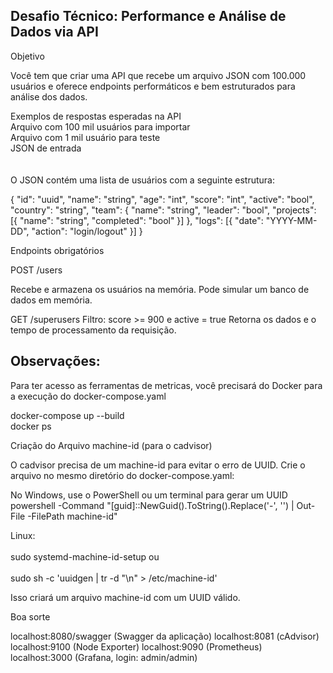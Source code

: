 <h2>Desafio Técnico: Performance e Análise de Dados via API</h2>

Objetivo<br>

Você tem que criar uma API que recebe um arquivo JSON com 100.000 usuários e oferece endpoints performáticos e bem estruturados para análise dos dados.<br>

Exemplos de respostas esperadas na API<br>
Arquivo com 100 mil usuários para importar<br>
Arquivo com 1 mil usuário para teste<br>
JSON de entrada<br>
<br><br>
O JSON contém uma lista de usuários com a seguinte estrutura:<br>

{
  "id": "uuid",
  "name": "string",
  "age": "int",
  "score": "int",
  "active": "bool",
  "country": "string",
  "team": {
    "name": "string",
    "leader": "bool",
    "projects": [{ "name": "string", "completed": "bool" }]
  },
  "logs": [{ "date": "YYYY-MM-DD", "action": "login/logout" }]
}

Endpoints obrigatórios

POST /users

Recebe e armazena os usuários na memória. Pode simular um banco de dados em memória.

GET /superusers
Filtro: score >= 900 e active = true
Retorna os dados e o tempo de processamento da requisição.

<h2>Observações:</h2> 

Para ter acesso as ferramentas de metricas, você precisará do Docker para a execução do docker-compose.yaml

docker-compose up --build<br>
docker ps

Criação do Arquivo machine-id (para o cadvisor)<br>

O cadvisor precisa de um machine-id para evitar o erro de UUID. Crie o arquivo no mesmo diretório do docker-compose.yaml:<br>

No Windows, use o PowerShell ou um terminal para gerar um UUID<br>
powershell -Command "[guid]::NewGuid().ToString().Replace('-', '') | Out-File -FilePath machine-id"<br>

Linux:<br>
<br>sudo systemd-machine-id-setup   ou  
<br>sudo sh -c 'uuidgen | tr -d "\n" > /etc/machine-id'<br>

Isso criará um arquivo machine-id com um UUID válido.

Boa sorte

localhost:8080/swagger (Swagger da aplicação)
localhost:8081 (cAdvisor)
localhost:9100 (Node Exporter)
localhost:9090 (Prometheus)
localhost:3000 (Grafana, login: admin/admin)
